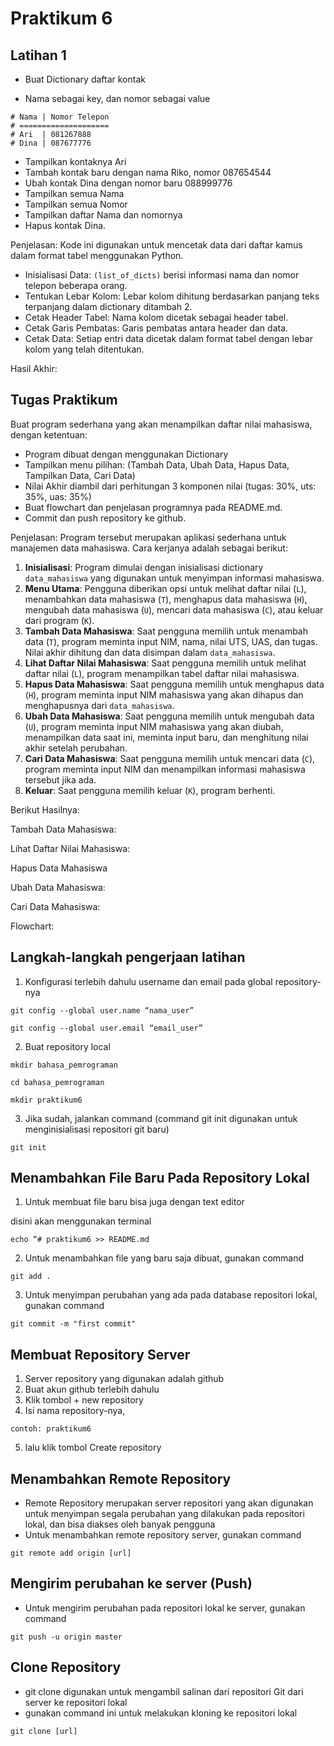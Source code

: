 # Praktikum 6

## Latihan 1

- Buat Dictionary daftar kontak

- Nama sebagai key, dan nomor sebagai value
```
# Nama | Nomor Telepon
# ====================
# Ari  | 081267888
# Dina | 087677776
```

- Tampilkan kontaknya Ari
- Tambah kontak baru dengan nama Riko, nomor 087654544
- Ubah kontak Dina dengan nomor baru 088999776
- Tampilkan semua Nama
- Tampilkan semua Nomor
- Tampilkan daftar Nama dan nomornya
- Hapus kontak Dina.

Penjelasan:
   Kode ini digunakan untuk mencetak data dari daftar kamus dalam format tabel menggunakan Python. 
   
- Inisialisasi Data: `(list_of_dicts)` berisi informasi nama dan nomor telepon beberapa orang.
- Tentukan Lebar Kolom: Lebar kolom dihitung berdasarkan panjang teks terpanjang dalam dictionary ditambah 2.
- Cetak Header Tabel: Nama kolom dicetak sebagai header tabel.
- Cetak Garis Pembatas: Garis pembatas antara header dan data.
- Cetak Data: Setiap entri data dicetak dalam format tabel dengan lebar kolom yang telah ditentukan.


Hasil Akhir:






## Tugas Praktikum

Buat program sederhana yang akan menampilkan daftar nilai mahasiswa, dengan ketentuan:
- Program dibuat dengan menggunakan Dictionary
- Tampilkan menu pilihan: (Tambah Data, Ubah Data, Hapus Data,
Tampilkan Data, Cari Data)
- Nilai Akhir diambil dari perhitungan 3 komponen nilai (tugas: 30%,
uts: 35%, uas: 35%)
- Buat flowchart dan penjelasan programnya pada README.md.
- Commit dan push repository ke github.

Penjelasan:
Program tersebut merupakan aplikasi sederhana untuk manajemen data mahasiswa. Cara kerjanya adalah sebagai berikut:
1. **Inisialisasi**: Program dimulai dengan inisialisasi dictionary `data_mahasiswa` yang digunakan untuk menyimpan informasi mahasiswa.
2. **Menu Utama**: Pengguna diberikan opsi untuk melihat daftar nilai (`L`), menambahkan data mahasiswa (`T`), menghapus data mahasiswa (`H`), mengubah data mahasiswa (`U`), mencari data mahasiswa (`C`), atau keluar dari program (`K`).
3. **Tambah Data Mahasiswa**: Saat pengguna memilih untuk menambah data (`T`), program meminta input NIM, nama, nilai UTS, UAS, dan tugas. Nilai akhir dihitung dan data disimpan dalam `data_mahasiswa`.
4. **Lihat Daftar Nilai Mahasiswa**: Saat pengguna memilih untuk melihat daftar nilai (`L`), program menampilkan tabel daftar nilai mahasiswa.
5. **Hapus Data Mahasiswa**: Saat pengguna memilih untuk menghapus data (`H`), program meminta input NIM mahasiswa yang akan dihapus dan menghapusnya dari `data_mahasiswa`.
6. **Ubah Data Mahasiswa**: Saat pengguna memilih untuk mengubah data (`U`), program meminta input NIM mahasiswa yang akan diubah, menampilkan data saat ini, meminta input baru, dan menghitung nilai akhir setelah perubahan.
7. **Cari Data Mahasiswa**: Saat pengguna memilih untuk mencari data (`C`), program meminta input NIM dan menampilkan informasi mahasiswa tersebut jika ada.
8. **Keluar**: Saat pengguna memilih keluar (`K`), program berhenti.


Berikut Hasilnya:

Tambah Data Mahasiswa:

Lihat Daftar Nilai Mahasiswa:

Hapus Data Mahasiswa

Ubah Data Mahasiswa:

Cari Data Mahasiswa:


Flowchart:<br>



## Langkah-langkah pengerjaan latihan

1. Konfigurasi terlebih dahulu username dan email pada global repository-nya

```
git config --global user.name “nama_user”
```

```
git config --global user.email “email_user”
```

2. Buat repository local

```
mkdir bahasa_pemrograman
```

```
cd bahasa_pemrograman
```

```
mkdir praktikum6
```

3. Jika sudah, jalankan command (command git init digunakan untuk menginisialisasi repositori git baru)

```
git init
```

## Menambahkan File Baru Pada Repository Lokal

1. Untuk membuat file baru bisa juga dengan text editor

disini akan menggunakan terminal

```
echo “# praktikum6 >> README.md
```

2. Untuk menambahkan file yang baru saja dibuat, gunakan command

```
git add .
```

3. Untuk menyimpan perubahan yang ada pada database repositori
   lokal, gunakan command

```
git commit -m "first commit"
```

## Membuat Repository Server

1. Server repository yang digunakan adalah github
2. Buat akun github terlebih dahulu
3. Klik tombol + new repository
4. Isi nama repository-nya,

```
contoh: praktikum6
```

5. lalu klik tombol Create repository

## Menambahkan Remote Repository

- Remote Repository merupakan server repositori yang akan digunakan untuk menyimpan segala perubahan yang dilakukan pada repositori lokal, dan bisa diakses oleh banyak pengguna
- Untuk menambahkan remote repository server, gunakan command

```
git remote add origin [url]
```

## Mengirim perubahan ke server (Push)

- Untuk mengirim perubahan pada repositori lokal ke server, gunakan command

```
git push -u origin master
```

## Clone Repository

- git clone digunakan untuk mengambil salinan dari repositori Git dari server ke repositori lokal
- gunakan command ini untuk melakukan kloning ke repositori lokal

```
git clone [url]
```
